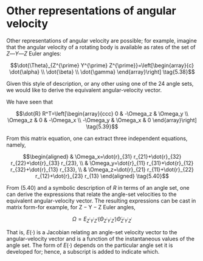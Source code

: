 &emsp;
# Other representations of angular velocity

Other representations of angular velocity are possible; for example, imagine that the angular velocity of a rotating body is available as rates of the set of $Z—Y—Z$ Euler angles:

$$\dot{\Theta}_{Z^{\prime} Y^{\prime} Z^{\prime}}=\left[\begin{array}{c}
\dot{\alpha} \\ \dot{\beta} \\ \dot{\gamma}
\end{array}\right] \tag{5.38}$$

Given this style of description, or any other using one of the 24 angle sets, we would like to derive the equivalent angular-velocity vector.

We have seen that

$$\dot{R} R^T=\left[\begin{array}{ccc}
0 & -\Omega_z & \Omega_y \\
\Omega_z & 0 & -\Omega_x \\
-\Omega_y & \Omega_x & 0
\end{array}\right] \tag{5.39}$$

From this matrix equation, one can extract three independent equations, namely,

$$\begin{aligned}
& \Omega_x=\dot{r}_{31} r_{21}+\dot{r}_{32} r_{22}+\dot{r}_{33} r_{23}, \\
& \Omega_y=\dot{r}_{11} r_{31}+\dot{r}_{12} r_{32}+\dot{r}_{13} r_{33}, \\
& \Omega_z=\dot{r}_{21} r_{11}+\dot{r}_{22} r_{12}+\dot{r}_{23} r_{13} 
\end{aligned} \tag{5.40}$$

From $(5.40)$ and a symbolic description of $R$ in terms of an angle set, one can derive the expressions that relate the angle-set velocities to the equivalent angular-velocity vector. The resulting expressions can be cast in matrix form-for example, for $\mathrm{Z}-\mathrm{Y}-\mathrm{Z}$ Euler angles,

$$\Omega=E_{Z^{\prime} Y^{\prime} Z^{\prime}}\left(\Theta_{Z^{\prime} Y^{\prime} Z^{\prime}}\right) \dot{\Theta}_{Z^{\prime} Y^{\prime} Z^{\prime}} \tag{5.41}$$

That is, $E(\cdot)$ is a Jacobian relating an angle-set velocity vector to the angular-velocity vector and is a function of the instantaneous values of the angle set. The form of $E(\cdot)$ depends on the particular angle set it is developed for; hence, a subscript is added to indicate which.